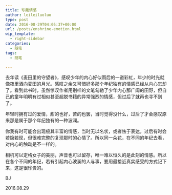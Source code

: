 ```yaml
---
title: 珍藏情感
author: leileiluoluo
type: post
date: 2016-08-29T04:05:37+00:00
url: /posts/enshrine-emotion.html
wip_template:
  - right-sidebar
categories:
  - 随笔
tags:
  - 随笔

---
```

去年读《麦田里的守望者》，感叹少年的内心好似雨后的一道彩虹，年少的时光就像夜里洒向麦田的月光。感叹之余又可惜好多那个年纪独有的情感已经从内心忘却了。看到此书时，虽然惊叹作者用别样的文笔勾勒了少年内心那广阔的田野，但自己的童年明明有过相似甚至超脱书籍的异常强烈的情感，但过后了就再也寻不到了。

年轻时拥有过的爱情，甜的也好，苦的也罢，当时觉得没什么，过后了才会感叹原来那是属于那个年纪独有的一种波澜。

你我有时可能会出现极其丰富的情感，当时无以名状，或者怯于表达，过后有时会若隐若现，但很难完整的复现那时的心情了。所以同一朵花，在不同的年纪去看，对内心的触动是不一样的。

相机可以定格女子的美丽，声音也可以留存，唯一难以恒久的是此刻的情感。所以在各个不同的年纪，若有引起内心波澜的人与事，要用最接近真实感受的方式记下来，这是很珍贵的。

BJ
  
2016.08.29